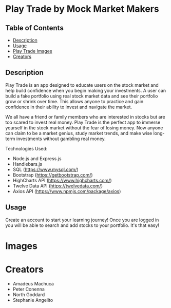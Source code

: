 # Play Trade by Mock Market Makers

## Table of Contents 

- [Description](#description)
- [Usage](#usage)
- [Play Trade Images](#images)
- [Creators](#creators)

## Description 

Play Trade is an app designed to educate users on the stock market and help build confidence when you begin making your investments. A user can build a fake portfolio using real stock market data and see their portfolio grow or shrink over time. This allows anyone to practice and gain confidence in their ability to invest and navigate the market.

We all have a friend or family members who are interested in stocks but are too scared to invest real money. Play Trade is the perfect app to immerse yourself in the stock market without the fear of losing money. Now anyone can claim to be a market genius, study market trends, and make wise long-term investments without gambling real money.

Technologies Used:
- Node.js and Express.js
- Handlebars.js
- SQL (https://www.mysql.com/)
- Bootstrap (https://getbootstrap.com/)
- HighCharts API (https://www.highcharts.com/)
- Twelve Data API (https://twelvedata.com/)
- Axios API (https://www.npmjs.com/package/axios)

## Usage 

Create an account to start your learning journey! Once you are logged in you will be able to search and add stocks to your portfolio. It's that easy! 

# Images

# Creators

- Amadeus Machuca
- Peter Conenna
- North Goddard 
- Stephanie Angelito 

